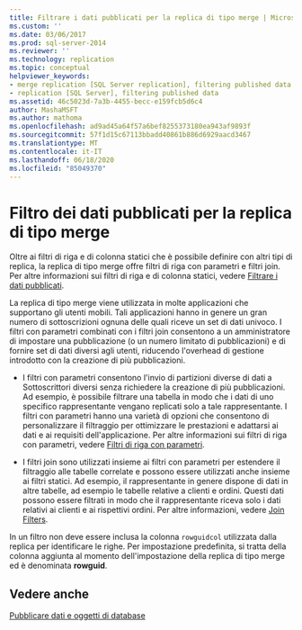 ```yaml
---
title: Filtrare i dati pubblicati per la replica di tipo merge | Microsoft Docs
ms.custom: ''
ms.date: 03/06/2017
ms.prod: sql-server-2014
ms.reviewer: ''
ms.technology: replication
ms.topic: conceptual
helpviewer_keywords:
- merge replication [SQL Server replication], filtering published data
- replication [SQL Server], filtering published data
ms.assetid: 46c5023d-7a3b-4455-becc-e159fcb5d6c4
author: MashaMSFT
ms.author: mathoma
ms.openlocfilehash: ad9ad45a64f57a6bef8255373180ea943af9893f
ms.sourcegitcommit: 57f1d15c67113bbadd40861b886d6929aacd3467
ms.translationtype: MT
ms.contentlocale: it-IT
ms.lasthandoff: 06/18/2020
ms.locfileid: "85049370"
---
```

# <a name="filter-published-data-for-merge-replication"></a>Filtro dei dati pubblicati per la replica di tipo merge
  Oltre ai filtri di riga e di colonna statici che è possibile definire con altri tipi di replica, la replica di tipo merge offre filtri di riga con parametri e filtri join. Per altre informazioni sui filtri di riga e di colonna statici, vedere [Filtrare i dati pubblicati](../publish/filter-published-data.md).  
  
 La replica di tipo merge viene utilizzata in molte applicazioni che supportano gli utenti mobili. Tali applicazioni hanno in genere un gran numero di sottoscrizioni ognuna delle quali riceve un set di dati univoco. I filtri con parametri combinati con i filtri join consentono a un amministratore di impostare una pubblicazione (o un numero limitato di pubblicazioni) e di fornire set di dati diversi agli utenti, riducendo l'overhead di gestione introdotto con la creazione di più pubblicazioni.  
  
-   I filtri con parametri consentono l'invio di partizioni diverse di dati a Sottoscrittori diversi senza richiedere la creazione di più pubblicazioni. Ad esempio, è possibile filtrare una tabella in modo che i dati di uno specifico rappresentante vengano replicati solo a tale rappresentante. I filtri con parametri hanno una varietà di opzioni che consentono di personalizzare il filtraggio per ottimizzare le prestazioni e adattarsi ai dati e ai requisiti dell'applicazione. Per altre informazioni sui filtri di riga con parametri, vedere [Filtri di riga con parametri](parameterized-filters-parameterized-row-filters.md).  
  
-   I filtri join sono utilizzati insieme ai filtri con parametri per estendere il filtraggio alle tabelle correlate e possono essere utilizzati anche insieme ai filtri statici. Ad esempio, il rappresentante in genere dispone di dati in altre tabelle, ad esempio le tabelle relative a clienti e ordini. Questi dati possono essere filtrati in modo che il rappresentante riceva solo i dati relativi ai clienti e ai rispettivi ordini. Per altre informazioni, vedere [Join Filters](join-filters.md).  
  
 In un filtro non deve essere inclusa la colonna `rowguidcol` utilizzata dalla replica per identificare le righe. Per impostazione predefinita, si tratta della colonna aggiunta al momento dell'impostazione della replica di tipo merge ed è denominata **rowguid**.  
  
## <a name="see-also"></a>Vedere anche  
 [Pubblicare dati e oggetti di database](../publish/publish-data-and-database-objects.md)  
  
  
